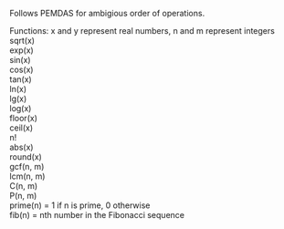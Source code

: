 Follows PEMDAS for ambigious order of operations.  
  
Functions: x and y represent real numbers, n and m represent integers  
sqrt(x)  
exp(x)  
sin(x)  
cos(x)  
tan(x)  
ln(x)  
lg(x)  
log(x)  
floor(x)  
ceil(x)  
n!  
abs(x)  
round(x)  
gcf(n, m)  
lcm(n, m)  
C(n, m)  
P(n, m)  
prime(n) = 1 if n is prime, 0 otherwise  
fib(n) = nth number in the Fibonacci sequence